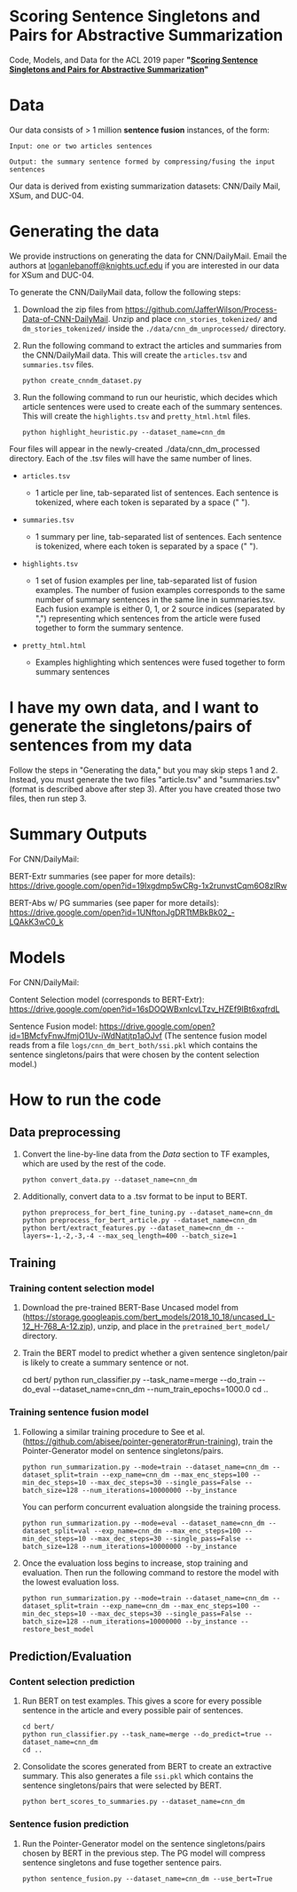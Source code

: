 # Scoring Sentence Singletons and Pairs for Abstractive Summarization
Code, Models, and Data for the ACL 2019 paper **"[Scoring Sentence Singletons and Pairs for Abstractive Summarization](https://www.aclweb.org/anthology/P19-1209)"**

# Data

Our data consists of > 1 million **sentence fusion** instances, of the form: 

    Input: one or two articles sentences

    Output: the summary sentence formed by compressing/fusing the input sentences

Our data is derived from existing summarization datasets: CNN/Daily Mail, XSum, and DUC-04.

# Generating the data

We provide instructions on generating the data for CNN/DailyMail. Email the authors at loganlebanoff@knights.ucf.edu if you are interested in our data for XSum and DUC-04.

To generate the CNN/DailyMail data, follow the following steps:

1) Download the zip files from https://github.com/JafferWilson/Process-Data-of-CNN-DailyMail. Unzip and place `cnn_stories_tokenized/` and `dm_stories_tokenized/` inside the `./data/cnn_dm_unprocessed/` directory.
2) Run the following command to extract the articles and summaries from the CNN/DailyMail data. This will create the `articles.tsv` and `summaries.tsv` files.

    ```
    python create_cnndm_dataset.py
    ```
3) Run the following command to run our heuristic, which decides which article sentences were used to create each of the summary sentences. This will create the `highlights.tsv` and `pretty_html.html` files.

    ```
    python highlight_heuristic.py --dataset_name=cnn_dm
    ```

Four files will appear in the newly-created ./data/cnn_dm_processed directory. Each of the .tsv files will have the same number of lines.

* `articles.tsv`
    * 1 article per line, tab-separated list of sentences. Each sentence is tokenized, where each token is separated by a space (" ").

* `summaries.tsv`
    * 1 summary per line, tab-separated list of sentences. Each sentence is tokenized, where each token is separated by a space (" ").

* `highlights.tsv`
    * 1 set of fusion examples per line, tab-separated list of fusion examples. The number of fusion examples corresponds to the same number of summary sentences in the same line in summaries.tsv. Each fusion example is either 0, 1, or 2 source indices (separated by ",") representing which sentences from the article were fused together to form the summary sentence.

* `pretty_html.html`
    * Examples highlighting which sentences were fused together to form summary sentences

# I have my own data, and I want to generate the singletons/pairs of sentences from my data

Follow the steps in "Generating the data," but you may skip steps 1 and 2. Instead, you must generate the two files "article.tsv" and "summaries.tsv" (format is described above after step 3). After you have created those two files, then run step 3.


# Summary Outputs

For CNN/DailyMail:

BERT-Extr summaries (see paper for more details): https://drive.google.com/open?id=19Ixgdmp5wCRg-1x2runvstCqm6O8zlRw

BERT-Abs w/ PG summaries (see paper for more details): https://drive.google.com/open?id=1UNftonJgDRTtMBkBk02_-LQAkK3wC0_k

# Models

For CNN/DailyMail:

Content Selection model (corresponds to BERT-Extr): https://drive.google.com/open?id=16sDOQWBxnIcvLTzv_HZEf9IBt6xqfrdL

Sentence Fusion model: https://drive.google.com/open?id=1BMcfyFnwJfmjO1Uv-iWdNatjtp1aOJvf
(The sentence fusion model reads from a file `logs/cnn_dm_bert_both/ssi.pkl` which contains the sentence singletons/pairs that were chosen by the content selection model.)

# How to run the code

## Data preprocessing

1) Convert the line-by-line data from the *Data* section to TF examples, which are used by the rest of the code.

    ```
    python convert_data.py --dataset_name=cnn_dm
    ```

2) Additionally, convert data to a .tsv format to be input to BERT.

    ```
    python preprocess_for_bert_fine_tuning.py --dataset_name=cnn_dm
    python preprocess_for_bert_article.py --dataset_name=cnn_dm
    python bert/extract_features.py --dataset_name=cnn_dm --layers=-1,-2,-3,-4 --max_seq_length=400 --batch_size=1
    ```

## Training

### Training content selection model

1) Download the pre-trained BERT-Base Uncased model from (https://storage.googleapis.com/bert_models/2018_10_18/uncased_L-12_H-768_A-12.zip), unzip, and place in the `pretrained_bert_model/` directory.

2) Train the BERT model to predict whether a given sentence singleton/pair is likely to create a summary sentence or not.

    cd bert/
    python run_classifier.py --task_name=merge --do_train --do_eval --dataset_name=cnn_dm --num_train_epochs=1000.0
    cd ..
    

### Training sentence fusion model

1) Following a similar training procedure to See et al. (https://github.com/abisee/pointer-generator#run-training), train the Pointer-Generator model on sentence singletons/pairs.
    ```
    python run_summarization.py --mode=train --dataset_name=cnn_dm --dataset_split=train --exp_name=cnn_dm --max_enc_steps=100 --min_dec_steps=10 --max_dec_steps=30 --single_pass=False --batch_size=128 --num_iterations=10000000 --by_instance
    ```
    You can perform concurrent evaluation alongside the training process.

    ```
    python run_summarization.py --mode=eval --dataset_name=cnn_dm --dataset_split=val --exp_name=cnn_dm --max_enc_steps=100 --min_dec_steps=10 --max_dec_steps=30 --single_pass=False --batch_size=128 --num_iterations=10000000 --by_instance
    ```
    

2) Once the evaluation loss begins to increase, stop training and evaluation. Then run the following command to restore the model with the lowest evaluation loss.
    ```
    python run_summarization.py --mode=train --dataset_name=cnn_dm --dataset_split=train --exp_name=cnn_dm --max_enc_steps=100 --min_dec_steps=10 --max_dec_steps=30 --single_pass=False --batch_size=128 --num_iterations=10000000 --by_instance --restore_best_model
    ```

## Prediction/Evaluation

### Content selection prediction

1) Run BERT on test examples. This gives a score for every possible sentence in the article and every possible pair of sentences.
    ```
    cd bert/
    python run_classifier.py --task_name=merge --do_predict=true --dataset_name=cnn_dm
    cd ..
    ```

2) Consolidate the scores generated from BERT to create an extractive summary. This also generates a file `ssi.pkl` which contains the sentence singletons/pairs that were selected by BERT.
    ```
    python bert_scores_to_summaries.py --dataset_name=cnn_dm
    ```

### Sentence fusion prediction

1) Run the Pointer-Generator model on the sentence singletons/pairs chosen by BERT in the previous step. The PG model will compress sentence singletons and fuse together sentence pairs.
    ```
    python sentence_fusion.py --dataset_name=cnn_dm --use_bert=True
    ```



